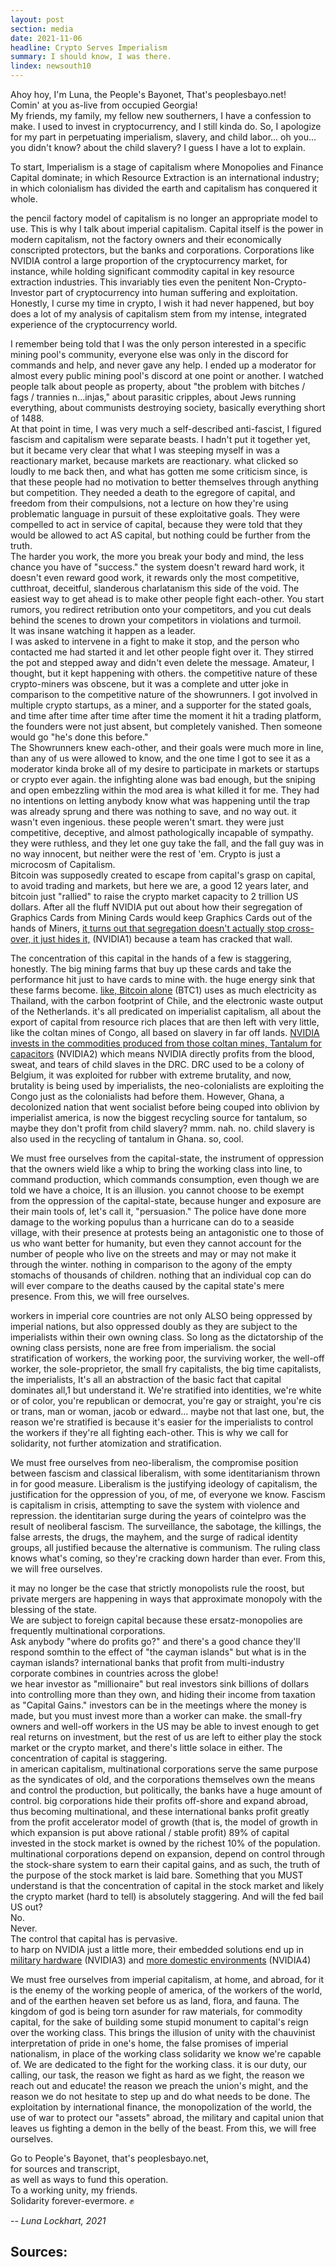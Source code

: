 ```yaml
---
layout: post
section: media
date: 2021-11-06
headline: Crypto Serves Imperialism
summary: I should know, I was there.
lindex: newsouth10
---
```

Ahoy hoy, I'm Luna, the People's Bayonet, That's peoplesbayo.net!  
Comin' at you as-live from occupied Georgia!  
My friends, my family, my fellow new southerners, I have a confession to make. I used to invest in cryptocurrency, and I still kinda do. So, I apologize for my part in perpetuating imperialism, slavery, and child labor... oh you... you didn't know? about the child slavery? I guess I have a lot to explain.

To start, Imperialism is a stage of capitalism where Monopolies and Finance Capital dominate; in which Resource Extraction is an international industry; in which colonialism has divided the earth and capitalism has conquered it whole.

the pencil factory model of capitalism is no longer an appropriate model to use. This is why I talk about imperial capitalism. Capital itself is the power in modern capitalism, not the factory owners and their economically conscripted protectors, but the banks and corporations. Corporations like NVIDIA control a large proportion of the cryptocurrency market, for instance, while holding significant commodity capital in key resource extraction industries. This invariably ties even the penitent Non-Crypto-Investor part of cryptocurrency into human suffering and exploitation. Honestly, I curse my time in crypto, I wish it had never happened, but boy does a lot of my analysis of capitalism stem from my intense, integrated experience of the cryptocurrency world.

I remember being told that I was the only person interested in a specific mining pool's community, everyone else was only in the discord for commands and help, and never gave any help. I ended up a moderator for almost every public mining pool's discord at one point or another. I watched people talk about people as property, about "the problem with bitches / fags / trannies n...injas," about parasitic cripples, about Jews running everything, about communists destroying society, basically everything short of 1488.  
At that point in time, I was very much a self-described anti-fascist, I figured fascism and capitalism were separate beasts. I hadn't put it together yet, but it became very clear that what I was steeping myself in was a reactionary market, because markets are reactionary. what clicked so loudly to me back then, and what has gotten me some criticism since, is that these people had no motivation to better themselves through anything but competition. They needed a death to the egregore of capital, and freedom from their compulsions, not a lecture on how they're using problematic language in pursuit of these exploitative goals. They were compelled to act in service of capital, because they were told that they would be allowed to act AS capital, but nothing could be further from the truth.  
The harder you work, the more you break your body and mind, the less chance you have of "success." the system doesn't reward hard work, it doesn't even reward good work, it rewards only the most competitive, cutthroat, deceitful, slanderous charlatanism this side of the void. The easiest way to get ahead is to make other people fight each-other. You start rumors, you redirect retribution onto your competitors, and you cut deals behind the scenes to drown your competitors in violations and turmoil.  
It was insane watching it happen as a leader.  
I was asked to intervene in a fight to make it stop, and the person who contacted me had started it and let other people fight over it. They stirred the pot and stepped away and didn't even delete the message. Amateur, I thought, but it kept happening with others. the competitive nature of these crypto-miners was obscene, but it was a complete and utter joke in comparison to the competitive nature of the showrunners. I got involved in multiple crypto startups, as a miner, and a supporter for the stated goals, and time after time after time after time the moment it hit a trading platform, the founders were not just absent, but completely vanished. Then someone would go "he's done this before."  
The Showrunners knew each-other, and their goals were much more in line, than any of us were allowed to know, and the one time I got to see it as a moderator kinda broke all of my desire to participate in markets or startups or crypto ever again. the infighting alone was bad enough, but the sniping and open embezzling within the mod area is what killed it for me. They had no intentions on letting anybody know what was happening until the trap was already sprung and there was nothing to save, and no way out. it wasn't even ingenious. these people weren't smart. they were just competitive, deceptive, and almost pathologically incapable of sympathy. they were ruthless, and they let one guy take the fall, and the fall guy was in no way innocent, but neither were the rest of 'em. Crypto is just a microcosm of Capitalism.  
Bitcoin was supposedly created to escape from capital's grasp on capital, to avoid trading and markets, but here we are, a good 12 years later, and bitcoin just "rallied" to raise the crypto market capacity to 2 trillion US dollars.
After all the fluff NVIDIA put out about how their segregation of Graphics Cards from Mining Cards would keep Graphics Cards out of the hands of Miners, [it turns out that segregation doesn't actually stop cross-over, it just hides it,][NVIDIA1] (NVIDIA1) because a team has cracked that wall.

The concentration of this capital in the hands of a few is staggering, honestly. The big mining farms that buy up these cards and take the performance hit just to have cards to mine with. the huge energy sink that these farms become. [like, Bitcoin alone][BTC1] (BTC1) uses as much electricity as Thailand, with the carbon footprint of Chile, and the electronic waste output of the Netherlands. it's all predicated on imperialist capitalism, all about the export of capital from resource rich places that are then left with very little, like the coltan mines of Congo, all based on slavery in far off lands.
[NVIDIA invests in the commodities produced from those coltan mines, Tantalum for capacitors][NVIDIA2] (NVIDIA2) which means NVIDIA directly profits from the blood, sweat, and tears of child slaves in the DRC.
DRC used to be a colony of Belgium, it was exploited for rubber with extreme brutality, and now, brutality is being used by imperialists, the neo-colonialists are exploiting the Congo just as the colonialists had before them.
However, Ghana, a decolonized nation that went socialist before being couped into oblivion by imperialist america, is now the biggest recycling source for tantalum, so maybe they don't profit from child slavery? mmm. nah. no. child slavery is also used in the recycling of tantalum in Ghana. so, cool.

We must free ourselves from the capital-state, the instrument of oppression that the owners wield like a whip to bring the working class into line, to command production, which commands consumption, even though we are told we have a choice, It is an illusion. you cannot choose to be exempt from the oppression of the capital-state, because hunger and exposure are their main tools of, let's call it, "persuasion." The police have done more damage to the working populus than a hurricane can do to a seaside village, with their presence at protests being an antagonistic one to those of us who want better for humanity, but even they cannot account for the number of people who live on the streets and may or may not make it through the winter. nothing in comparison to the agony of the empty stomachs of thousands of children. nothing that an individual cop can do will ever compare to the deaths caused by the capital state's mere presence. From this, we will free ourselves.

workers in imperial core countries are not only ALSO being oppressed by imperial nations, but also oppressed doubly as they are subject to the imperialists within their own owning class. So long as the dictatorship of the owning class persists, none are free from imperialism. the social stratification of workers, the working poor, the surviving worker, the well-off worker, the sole-proprietor, the small fry capitalists, the big time capitalists, the imperialists, It's all an abstraction of the basic fact that capital dominates all,1 but understand it. We're stratified into identities, we're white or of color, you're republican or democrat, you're gay or straight, you're cis or trans, man or woman, jacob or edward... maybe not that last one, but, the reason we're stratified is because it's easier for the imperialists to control the workers if they're all fighting each-other. This is why we call for solidarity, not further atomization and stratification.

We must free ourselves from neo-liberalism, the compromise position between fascism and classical liberalism, with some identitarianism thrown in for good measure. Liberalism is the justifying ideology of capitalism, the justification for the oppression of you, of me, of everyone we know. Fascism is capitalism in crisis, attempting to save the system with violence and repression. the identitarian surge during the years of cointelpro was the result of neoliberal fascism. The surveillance, the sabotage, the killings, the false arrests, the drugs, the mayhem, and the surge of radical identity groups, all justified because the alternative is communism. The ruling class knows what's coming, so they're cracking down harder than ever. From this, we will free ourselves.

it may no longer be the case that strictly monopolists rule the roost, but private mergers are happening in ways that approximate monopoly with the blessing of the state.  
We are subject to foreign capital because these ersatz-monopolies are frequently multinational corporations.  
Ask anybody "where do profits go?" and there's a good chance they'll respond somthin to the effect of "the cayman islands" but what is in the cayman islands? international banks that profit from multi-industry corporate combines in countries across the globe!  
we hear investor as "millionaire" but real investors sink billions of dollars into controlling more than they own, and hiding their income from taxation as "Capital Gains." investors can be in the meetings where the money is made, but you must invest more than a worker can make. the small-fry owners and well-off workers in the US may be able to invest enough to get real returns on investment, but the rest of us are left to either play the stock market or the crypto market, and there's little solace in either. The concentration of capital is staggering.  
in american capitalism, multinational corporations serve the same purpose as the syndicates of old, and the corporations themselves own the means and control the production, but politically, the banks have a huge amount of control. big corporations hide their profits off-shore and expand abroad, thus becoming multinational, and these international banks profit greatly from the profit accelerator model of growth (that is, the model of growth in which expansion is put above rational / stable profit)
89% of capital invested in the stock market is owned by the richest 10% of the population. multinational corporations depend on expansion, depend on control through the stock-share system to earn their capital gains, and as such, the truth of the purpose of the stock market is laid bare. Something that you MUST understand is that the concentration of capital in the stock market and likely the crypto market (hard to tell) is absolutely staggering.
And will the fed bail US out?  
No.  
Never.  
The control that capital has is pervasive.  
to harp on NVIDIA just a little more, their embedded solutions end up in [military hardware][NVIDIA3] (NVIDIA3) and [more domestic environments][NVIDIA4] (NVIDIA4)

We must free ourselves from imperial capitalism, at home, and abroad, for it is the enemy of the working people of america, of the workers of the world, and of the earthen heaven set before us as land, flora, and fauna. The kingdom of god is being torn asunder for raw materials, for commodity capital, for the sake of building some stupid monument to capital's reign over the working class. This brings the illusion of unity with the chauvinist interpretation of pride in one's home, the false promises of imperial nationalism, in place of the working class solidarity we know we're capable of. We are dedicated to the fight for the working class. it is our duty, our calling, our task, the reason we fight as hard as we fight, the reason we reach out and educate! the reason we preach the union's might, and the reason we do not hesitate to step up and do what needs to be done. The exploitation by international finance, the monopolization of the world, the use of war to protect our "assets" abroad, the military and capital union that leaves us fighting a demon in the belly of the beast. From this, we will free ourselves.

Go to People's Bayonet, that's peoplesbayo.net,  
for sources and transcript,  
as well as ways to fund this operation.  
To a working unity, my friends.  
Solidarity forever-evermore. ✊

*-- Luna Lockhart, 2021*

## Sources:

[BTC1]: https://digiconomist.net/bitcoin-energy-consumption

[NVIDIA1]: https://www.pcgamer.com/nvidias-mining-limiter-hacked-lhr-gpus-now-70-effective/

[NVIDIA2]: https://www.investors.com/news/nvidia-stock-wows-wall-street-esg-investing-fans-best-esg-stock/

[NVIDIA3]: https://militaryembedded.com/unmanned/isr/nvidia-hardware-partner-and-embedded-computing-supplier-connect-tech-acquired-by-heico

[NVIDIA4]: https://www.nvidia.com/en-us/industries/public-sector/
